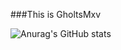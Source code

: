 ###This is GholtsMxv

![Anurag's GitHub stats](https://github-readme-stats.vercel.app/api?username=GHOSTEEEEEER&show_icons=true&theme=tokyonight)
